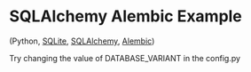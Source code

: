 # SQLAlchemy Alembic Example

(Python, [SQLite](https://sqlite.org/index.html), 
[SQLAlchemy](https://www.sqlalchemy.org/), [Alembic](https://alembic.sqlalchemy.org/en/latest/))

Try changing the value of DATABASE_VARIANT in the config.py

